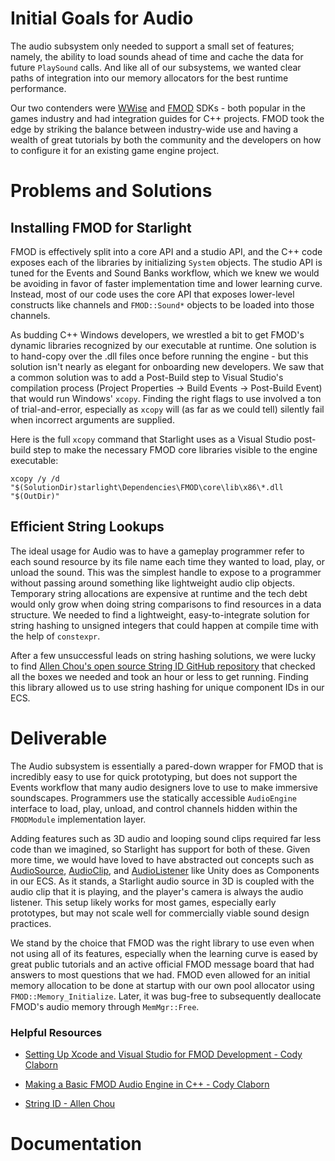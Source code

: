 # Initial Goals for Audio

The audio subsystem only needed to support a small set of features; namely, the ability to load sounds ahead of time and cache the data for future `PlaySound` calls. And like all of our subsystems, we wanted clear paths of integration into our memory allocators for the best runtime performance. 

Our two contenders were [WWise](https://www.audiokinetic.com/library/edge/?source=SDK&id=index.html) and [FMOD](https://www.fmod.com/resources/documentation-api?version=1.10&page=content/generated/common/introduction_web.html) SDKs - both popular in the games industry and had integration guides for C++ projects. FMOD took the edge by striking the balance between industry-wide use and having a wealth of great tutorials by both the community and the developers on how to configure it for an existing game engine project.

# Problems and Solutions

## Installing FMOD for Starlight

FMOD is effectively split into a core API and a studio API, and the C++ code exposes each of the libraries by initializing `System` objects. The studio API is tuned for the Events and Sound Banks workflow, which we knew we would be avoiding in favor of faster implementation time and lower learning curve. Instead, most of our code uses the core API that exposes lower-level constructs like channels and `FMOD::Sound*` objects to be loaded into those channels.

As budding C++ Windows developers, we wrestled a bit to get FMOD's dynamic libraries recognized by our executable at runtime. One solution is to hand-copy over the .dll files once before running the engine - but this solution isn't nearly as elegant for onboarding new developers. We saw that a common solution was to add a Post-Build step to Visual Studio's compilation process (Project Properties -> Build Events -> Post-Build Event) that would run Windows' `xcopy`. Finding the right flags to use involved a ton of trial-and-error, especially as `xcopy` will (as far as we could tell) silently fail when incorrect arguments are supplied. 

Here is the full `xcopy` command that Starlight uses as a Visual Studio post-build step to make the necessary FMOD core libraries visible to the engine executable:

```
xcopy /y /d "$(SolutionDir)starlight\Dependencies\FMOD\core\lib\x86\*.dll "$(OutDir)"
```

## Efficient String Lookups

The ideal usage for Audio was to have a gameplay programmer refer to each sound resource by its file name each time they wanted to load, play, or unload the sound. This was the simplest handle to expose to a programmer without passing around something like lightweight audio clip objects. Temporary string allocations are expensive at runtime and the tech debt would only grow when doing string comparisons to find resources in a data structure. We needed to find a lightweight, easy-to-integrate solution for string hashing to unsigned integers that could happen at compile time with the help of `constexpr`.

After a few unsuccessful leads on string hashing solutions, we were lucky to find [Allen Chou's open source String ID GitHub repository](https://github.com/TheAllenChou/string-id) that checked all the boxes we needed and took an hour or less to get running. Finding this library allowed us to use string hashing for unique component IDs in our ECS.

# Deliverable

The Audio subsystem is essentially a pared-down wrapper for FMOD that is incredibly easy to use for quick prototyping, but does not support the Events workflow that many audio designers love to use to make immersive soundscapes. Programmers use the statically accessible `AudioEngine` interface to load, play, unload, and control channels hidden within the `FMODModule` implementation layer.

Adding features such as 3D audio and looping sound clips required far less code than we imagined, so Starlight has support for both of these. Given more time, we would have loved to have abstracted out concepts such as [AudioSource](https://docs.unity3d.com/ScriptReference/AudioSource.html), [AudioClip](https://docs.unity3d.com/ScriptReference/AudioClip.html), and [AudioListener](https://docs.unity3d.com/ScriptReference/AudioListener.html) like Unity does as Components in our ECS. As it stands, a Starlight audio source in 3D is coupled with the audio clip that it is playing, and the player's camera is always the audio listener. This setup likely works for most games, especially early prototypes, but may not scale well for commercially viable sound design practices.

We stand by the choice that FMOD was the right library to use even when not using all of its features, especially when the learning curve is eased by great public tutorials and an active official FMOD message board that had answers to most questions that we had. FMOD even allowed for an initial memory allocation to be done at startup with our own pool allocator using `FMOD::Memory_Initialize`. Later, it was bug-free to subsequently deallocate FMOD's audio memory through `MemMgr::Free`.

### Helpful Resources

- [Setting Up Xcode and Visual Studio for FMOD Development - Cody Claborn](https://codyclaborn.me/tutorials/setting-up-xcode-and-visual-studio-for-fmod-development/)

- [Making a Basic FMOD Audio Engine in C++ - Cody Claborn](https://codyclaborn.me/tutorials/making-a-basic-fmod-audio-engine-in-c/)

- [String ID - Allen Chou](https://github.com/TheAllenChou/string-id)

# Documentation